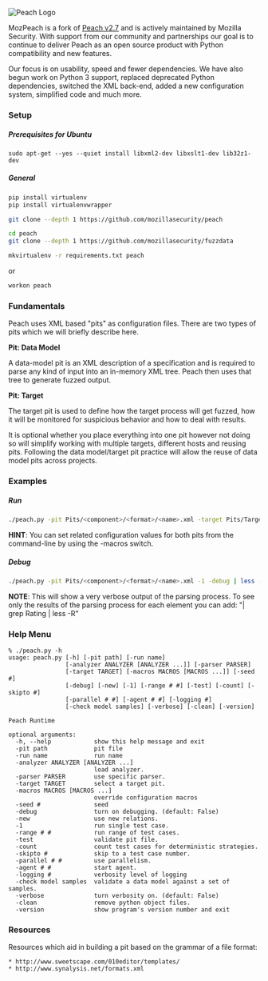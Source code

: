 ![Peach Logo](http://people.mozilla.org/~cdiehl/img/peach.png "Peach Logo")

MozPeach is a fork of [Peach v2.7](http://www.peachfuzzer.com) and is actively maintained by Mozilla Security. With support from our community and partnerships our goal is to continue to deliver Peach as an open source product with Python compatibility and new features.

Our focus is on usability, speed and fewer dependencies. We have also begun work on Python 3 support, replaced deprecated Python dependencies, switched the XML back-end, added a new configuration system, simplified code and much more.

### Setup

##### Prerequisites for Ubuntu
```
sudo apt-get --yes --quiet install libxml2-dev libxslt1-dev lib32z1-dev
```

##### General
```bash
pip install virtualenv
pip install virtualenvwrapper

git clone --depth 1 https://github.com/mozillasecurity/peach

cd peach
git clone --depth 1 https://github.com/mozillasecurity/fuzzdata

mkvirtualenv -r requirements.txt peach
```

or

```bash
workon peach
```

### Fundamentals
Peach uses XML based "pits" as configuration files. There are two types of pits which we will briefly describe here.

**Pit: Data Model**

A data-model pit is an XML description of a specification and is required to parse any kind of input into an in-memory XML tree. Peach then uses that tree to generate fuzzed output.

**Pit: Target**

The target pit is used to define how the target process will get fuzzed, how it will be monitored for suspicious behavior and how to deal with results.

It is optional whether you place everything into one pit however not doing so will simplify working with multiple targets, different hosts and reusing pits. Following the data model/target pit practice will allow the reuse of data model pits across projects.


### Examples

##### Run
```bash
./peach.py -pit Pits/<component>/<format>/<name>.xml -target Pits/Targets/firefox.xml -run Browser
```

**HINT**: You can set related configuration values for both pits from the command-line by using the -macros switch.

##### Debug
```bash
./peach.py -pit Pits/<component>/<format>/<name>.xml -1 -debug | less -R
```

**NOTE**: This will show a very verbose output of the parsing process. To see only the results of the parsing process for each element you can add: "| grep Rating | less -R"


### Help Menu
```
% ./peach.py -h
usage: peach.py [-h] [-pit path] [-run name]
                [-analyzer ANALYZER [ANALYZER ...]] [-parser PARSER]
                [-target TARGET] [-macros MACROS [MACROS ...]] [-seed #]
                [-debug] [-new] [-1] [-range # #] [-test] [-count] [-skipto #]
                [-parallel # #] [-agent # #] [-logging #]
                [-check model samples] [-verbose] [-clean] [-version]

Peach Runtime

optional arguments:
  -h, --help            show this help message and exit
  -pit path             pit file
  -run name             run name
  -analyzer ANALYZER [ANALYZER ...]
                        load analyzer.
  -parser PARSER        use specific parser.
  -target TARGET        select a target pit.
  -macros MACROS [MACROS ...]
                        override configuration macros
  -seed #               seed
  -debug                turn on debugging. (default: False)
  -new                  use new relations.
  -1                    run single test case.
  -range # #            run range of test cases.
  -test                 validate pit file.
  -count                count test cases for deterministic strategies.
  -skipto #             skip to a test case number.
  -parallel # #         use parallelism.
  -agent # #            start agent.
  -logging #            verbosity level of logging
  -check model samples  validate a data model against a set of samples.
  -verbose              turn verbosity on. (default: False)
  -clean                remove python object files.
  -version              show program's version number and exit
```

### Resources

Resources which aid in building a pit based on the grammar of a file format:

    * http://www.sweetscape.com/010editor/templates/
    * http://www.synalysis.net/formats.xml

